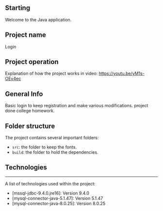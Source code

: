  ## Starting

  Welcome to the Java application.

  ## Project name
  Login

  ## Project operation

  Explanation of how the project works in video:
  https://youtu.be/yM1s-OEy4ec

  ## General Info
 
  Basic login to keep registration and make various modifications. project done college homework.

  ## Folder structure

  The project contains several important folders:

  - `src`: the folder to keep the fonts.
  - `build`: the folder to hold the dependencies.
  
  ## Technologies
  ***
  A list of technologies used within the project:
  * [mssql-jdbc-9.4.0.jre16]: Version 9.4.0
  * [mysql-connector-java-5.1.47]: Version 5.1.47
  * [mysql-connector-java-8.0.25]: Version 8.0.25
